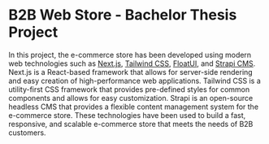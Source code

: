 # B2B Web Store - Bachelor Thesis Project

In this project, the e-commerce store has been developed using modern web technologies such as [Next.js](https://nextjs.org/), [Tailwind CSS](https://tailwindcss.com/), [FloatUI](https://floatui.com/), and [Strapi CMS](https://strapi.io/). Next.js is a React-based framework that allows for server-side rendering and easy creation of high-performance web applications. Tailwind CSS is a utility-first CSS framework that provides pre-defined styles for common components and allows for easy customization. Strapi is an open-source headless CMS that provides a flexible content management system for the e-commerce store. These technologies have been used to build a fast, responsive, and scalable e-commerce store that meets the needs of B2B customers.
